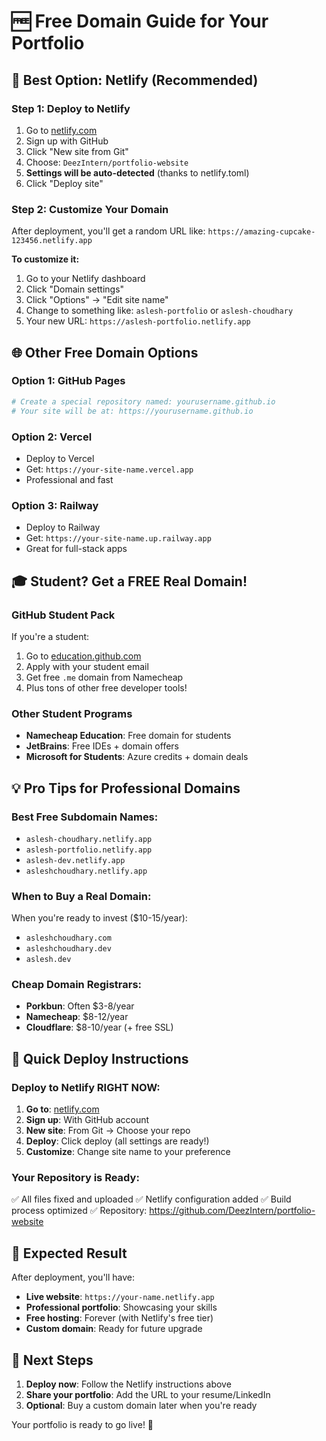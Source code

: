 # 🆓 Free Domain Guide for Your Portfolio

## 🎯 **Best Option: Netlify (Recommended)**

### **Step 1: Deploy to Netlify**
1. Go to [netlify.com](https://netlify.com)
2. Sign up with GitHub
3. Click "New site from Git"
4. Choose: `DeezIntern/portfolio-website`
5. **Settings will be auto-detected** (thanks to netlify.toml)
6. Click "Deploy site"

### **Step 2: Customize Your Domain**
After deployment, you'll get a random URL like: `https://amazing-cupcake-123456.netlify.app`

**To customize it:**
1. Go to your Netlify dashboard
2. Click "Domain settings"
3. Click "Options" → "Edit site name"
4. Change to something like: `aslesh-portfolio` or `aslesh-choudhary`
5. Your new URL: `https://aslesh-portfolio.netlify.app`

## 🌐 **Other Free Domain Options**

### **Option 1: GitHub Pages**
```bash
# Create a special repository named: yourusername.github.io
# Your site will be at: https://yourusername.github.io
```

### **Option 2: Vercel**
- Deploy to Vercel
- Get: `https://your-site-name.vercel.app`
- Professional and fast

### **Option 3: Railway**
- Deploy to Railway
- Get: `https://your-site-name.up.railway.app`
- Great for full-stack apps

## 🎓 **Student? Get a FREE Real Domain!**

### **GitHub Student Pack**
If you're a student:
1. Go to [education.github.com](https://education.github.com)
2. Apply with your student email
3. Get free `.me` domain from Namecheap
4. Plus tons of other free developer tools!

### **Other Student Programs**
- **Namecheap Education**: Free domain for students
- **JetBrains**: Free IDEs + domain offers
- **Microsoft for Students**: Azure credits + domain deals

## 💡 **Pro Tips for Professional Domains**

### **Best Free Subdomain Names:**
- `aslesh-choudhary.netlify.app`
- `aslesh-portfolio.netlify.app`
- `aslesh-dev.netlify.app`
- `asleshchoudhary.netlify.app`

### **When to Buy a Real Domain:**
When you're ready to invest ($10-15/year):
- `asleshchoudhary.com`
- `asleshchoudhary.dev`
- `aslesh.dev`

### **Cheap Domain Registrars:**
- **Porkbun**: Often $3-8/year
- **Namecheap**: $8-12/year
- **Cloudflare**: $8-10/year (+ free SSL)

## 🚀 **Quick Deploy Instructions**

### **Deploy to Netlify RIGHT NOW:**
1. **Go to**: [netlify.com](https://netlify.com)
2. **Sign up**: With GitHub account
3. **New site**: From Git → Choose your repo
4. **Deploy**: Click deploy (all settings are ready!)
5. **Customize**: Change site name to your preference

### **Your Repository is Ready:**
✅ All files fixed and uploaded
✅ Netlify configuration added
✅ Build process optimized
✅ Repository: https://github.com/DeezIntern/portfolio-website

## 🎉 **Expected Result**
After deployment, you'll have:
- **Live website**: `https://your-name.netlify.app`
- **Professional portfolio**: Showcasing your skills
- **Free hosting**: Forever (with Netlify's free tier)
- **Custom domain**: Ready for future upgrade

## 🔗 **Next Steps**
1. **Deploy now**: Follow the Netlify instructions above
2. **Share your portfolio**: Add the URL to your resume/LinkedIn
3. **Optional**: Buy a custom domain later when you're ready

Your portfolio is ready to go live! 🚀
